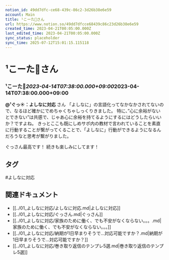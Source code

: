 ```yaml
---
notion_id: 49dd7dfc-ce68-439c-86c2-3d26b38e6e59
account: Main
title: ¹こーた🐬さん
url: https://www.notion.so/49dd7dfcce68439c86c23d26b38e6e59
created_time: 2023-04-21T00:05:00.000Z
last_edited_time: 2023-04-21T00:05:00.000Z
sync_status: placeholder
sync_time: 2025-07-12T15:01:15.115118
---
```

# ¹こーた🐬さん

### **¹こーた🐬*****2023-04-14T07:38:00.000+09:00*****2023-04-14T07:38:00.000+09:00**
**@¹ぐっ☀：よしなに対応**
さん
「よしなに」の言語化ってなかなかされてないので、なるほど確かにでめちゃくちゃしっくりきました。
特に、”心に余裕がないとできない”は共感で、じゃあ心に余裕を持てるようにするにはどうしたらいいか？ですよね。
きっとここも既にしめサポ内の教材で言われていることを素直に行動することが繋がってくることで、「よしなに」行動ができるようになるんだろうなと思考が繋がりました。

ぐっさん最高です！
続きも楽しみにしてます！

## タグ

#よしなに対応 

## 関連ドキュメント

- [[../01_よしなに対応/よしなに対応.md|よしなに対応]]
- [[../01_よしなに対応/ぐっさん.md|ぐっさん]]
- [[../01_よしなに対応/家族のために働く、でも不安がなくならない。。。.md|家族のために働く、でも不安がなくならない。。。]]
- [[../01_よしなに対応/納期が1日早まりそうで…対応可能ですか？.md|納期が1日早まりそうで…対応可能ですか？]]
- [[../01_よしなに対応/巻き取り返信のテンプレ5選.md|巻き取り返信のテンプレ5選]]
